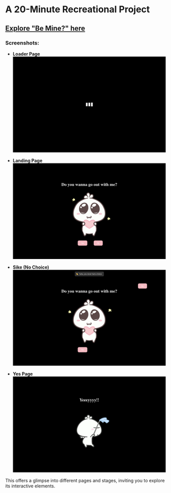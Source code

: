 # A 20-Minute Recreational Project

## [Explore "Be Mine?" here](https://www.that-time.vercel.app)

### Screenshots:

- **Loader Page**
  ![Loader Page](public/load.png)

- **Landing Page**
  ![Landing Page](src/assets/pick.png)

- **Sike (No Choice)**
  ![Sike (No Choice)](src/assets/option.png)

- **Yes Page**
  ![Yes Page](src/assets/yes.png)

This offers a glimpse into different pages and stages, inviting you to explore its interactive elements.
